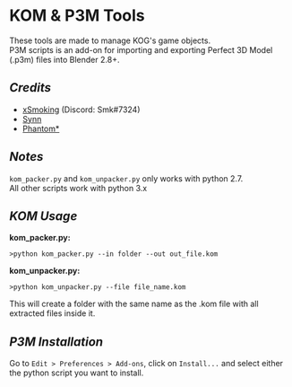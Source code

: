 
# KOM & P3M Tools
These tools are made to manage KOG's game objects.\
P3M scripts is an add-on for importing and exporting Perfect 3D Model (.p3m) files into Blender 2.8+.

## *Credits*
 - [xSmoking](https://github.com/xSmoking) (Discord: Smk#7324)
 - [Synn](https://github.com/SynnT)
 - [Phantom*](https://forum.ragezone.com/members/252948.html)

## *Notes*
`kom_packer.py` and `kom_unpacker.py` only works with python 2.7.\
All other scripts work with python 3.x

## *KOM Usage*
**kom_packer.py:**

    >python kom_packer.py --in folder --out out_file.kom
    
**kom_unpacker.py:**

    >python kom_unpacker.py --file file_name.kom
This will create a folder with the same name as the .kom file with all extracted files inside it.

## *P3M Installation*
Go to `Edit > Preferences > Add-ons`, click on `Install...` and select either the python script you want to install.
